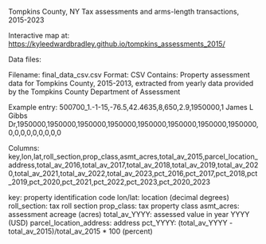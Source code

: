 Tompkins County, NY Tax assessments and arms-length transactions, 2015-2023

Interactive map at: https://kyleedwardbradley.github.io/tompkins_assessments_2015/

Data files:

Filename: final_data_csv.csv
Format: CSV
Contains: Property assessment data for Tompkins County, 2015-2013, extracted from yearly data provided by the Tompkins County Department of Assessment

Example entry:
500700_1.-1-15,-76.5,42.4635,8,650,2.9,1950000,1 James L Gibbs Dr,1950000,1950000,1950000,1950000,1950000,1950000,1950000,1950000,0,0,0,0,0,0,0,0,0


Columns: key,lon,lat,roll_section,prop_class,asmt_acres,total_av_2015,parcel_location_address,total_av_2016,total_av_2017,total_av_2018,total_av_2019,total_av_2020,total_av_2021,total_av_2022,total_av_2023,pct_2016,pct_2017,pct_2018,pct_2019,pct_2020,pct_2021,pct_2022,pct_2023,pct_2020_2023

key: property identification code
lon/lat: location (decimal degrees)
roll_section: tax roll section
prop_class: tax property class
asmt_acres: assessment acreage (acres)
total_av_YYYY: assessed value in year YYYY (USD)
parcel_location_address: address
pct_YYYY: (total_av_YYYY - total_av_2015)/total_av_2015 * 100  (percent)
